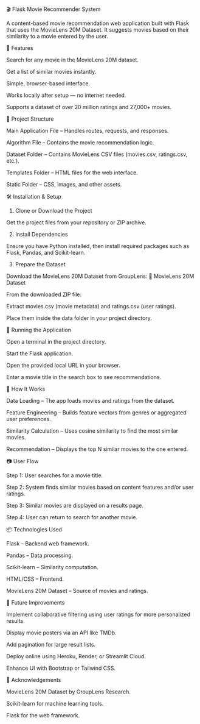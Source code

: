 🎬 Flask Movie Recommender System

A content-based movie recommendation web application built with Flask that uses the MovieLens 20M Dataset.
It suggests movies based on their similarity to a movie entered by the user.

📌 Features

Search for any movie in the MovieLens 20M dataset.

Get a list of similar movies instantly.

Simple, browser-based interface.

Works locally after setup — no internet needed.

Supports a dataset of over 20 million ratings and 27,000+ movies.

📂 Project Structure

Main Application File – Handles routes, requests, and responses.

Algorithm File – Contains the movie recommendation logic.

Dataset Folder – Contains MovieLens CSV files (movies.csv, ratings.csv, etc.).

Templates Folder – HTML files for the web interface.

Static Folder – CSS, images, and other assets.

🛠 Installation & Setup
1. Clone or Download the Project

Get the project files from your repository or ZIP archive.

2. Install Dependencies

Ensure you have Python installed, then install required packages such as
Flask, Pandas, and Scikit-learn.

3. Prepare the Dataset

Download the MovieLens 20M Dataset from GroupLens:
🔗 MovieLens 20M Dataset

From the downloaded ZIP file:

Extract movies.csv (movie metadata) and ratings.csv (user ratings).

Place them inside the data folder in your project directory.

🚀 Running the Application

Open a terminal in the project directory.

Start the Flask application.

Open the provided local URL in your browser.

Enter a movie title in the search box to see recommendations.

🧠 How It Works

Data Loading – The app loads movies and ratings from the dataset.

Feature Engineering – Builds feature vectors from genres or aggregated user preferences.

Similarity Calculation – Uses cosine similarity to find the most similar movies.

Recommendation – Displays the top N similar movies to the one entered.

📷 User Flow

Step 1: User searches for a movie title.

Step 2: System finds similar movies based on content features and/or user ratings.

Step 3: Similar movies are displayed on a results page.

Step 4: User can return to search for another movie.

📦 Technologies Used

Flask – Backend web framework.

Pandas – Data processing.

Scikit-learn – Similarity computation.

HTML/CSS – Frontend.

MovieLens 20M Dataset – Source of movies and ratings.

🔮 Future Improvements

Implement collaborative filtering using user ratings for more personalized results.

Display movie posters via an API like TMDb.

Add pagination for large result lists.

Deploy online using Heroku, Render, or Streamlit Cloud.

Enhance UI with Bootstrap or Tailwind CSS.

🙌 Acknowledgements

MovieLens 20M Dataset by GroupLens Research.

Scikit-learn for machine learning tools.

Flask for the web framework.
